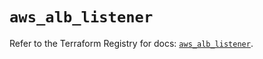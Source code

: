 # `aws_alb_listener`

Refer to the Terraform Registry for docs: [`aws_alb_listener`](https://registry.terraform.io/providers/hashicorp/aws/6.12.0/docs/resources/alb_listener).
